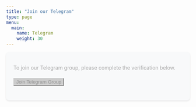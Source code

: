 ```yaml
---
title: "Join our Telegram"
type: page
menu:
  main:
    name: Telegram
    weight: 30
---
```


<div class="telegram-join-container">
  <p>To join our Telegram group, please complete the verification below.</p>
  
  <form id="telegram-form" class="telegram-form">
  <div class="form-group">
    <div
      class="cf-turnstile"
      data-sitekey="0x4AAAAAABCICC2i_PBR3jc2"
      data-callback="turnstileCallback"
    ></div>
  </div>
  <div class="form-group">
    <button type="submit" id="submit-button" class="btn btn-primary" disabled>
      Join Telegram Group
    </button>
  </div>
  
  <div id="error-message" class="alert alert-danger" style="display: none;"></div>
  <div id="success-message" class="alert alert-success" style="display: none;">
    Verification successful! Redirecting to Telegram...
  </div>
  </form>
</div>

<style>
.telegram-join-container {
  max-width: 500px;
  margin: 0 auto;
  padding: 20px;
  background-color: #f8f9fa;
  border-radius: 8px;
  box-shadow: 0 2px 4px rgba(0,0,0,0.1);
}

.telegram-join-container p {
  color: darkgray;
}

.telegram-form {
  margin-top: 20px;
}

.form-group {
  margin-bottom: 20px;
}

.btn-primary {
  background-color: #0088cc;
  border-color: #0088cc;
}

.btn-primary:hover {
  background-color: #006699;
  border-color: #006699;
}

.btn-primary:disabled {
  background-color: #cccccc;
  border-color: #cccccc;
}
</style>

<script src="https://challenges.cloudflare.com/turnstile/v0/api.js" async defer></script>
<script src="/telegram-validation.js" defer></script>
